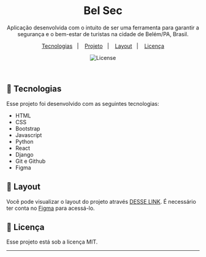 <h1 align="center"> Bel Sec </h1>

<p align="center">
Aplicação desenvolvida com o intuito de ser uma ferramenta para garantir a segurança e o bem-estar de turistas na cidade de Belém/PA, Brasil.
</p>

<p align="center">
  <a href="#-tecnologias">Tecnologias</a>&nbsp;&nbsp;&nbsp;|&nbsp;&nbsp;&nbsp;
  <a href="#-projeto">Projeto</a>&nbsp;&nbsp;&nbsp;|&nbsp;&nbsp;&nbsp;
  <a href="#-layout">Layout</a>&nbsp;&nbsp;&nbsp;|&nbsp;&nbsp;&nbsp;
  <a href="#memo-licença">Licença</a>
</p>

<p align="center">
  <img alt="License" src="https://img.shields.io/static/v1?label=license&message=MIT&color=49AA26&labelColor=000000">
</p>

<br>

## 🚀 Tecnologias

Esse projeto foi desenvolvido com as seguintes tecnologias:

- HTML
- CSS
- Bootstrap
- Javascript
- Python
- React
- Django
- Git e Github
- Figma

## 🔖 Layout

Você pode visualizar o layout do projeto através [DESSE LINK]([https://www.figma.com/file/FY4iIbM8jA1eNVVFhFnZlO/DevLinks-•-Projeto-Discover-(Community)?type=design&node-id=1437-191&mode=design&t=d4mDB2Sg3NTVwbQa-0](https://www.figma.com/file/1qGeUzA34JEwksEW22DRzQ/Untitled?type=design&node-id=0%3A1&mode=design&t=ZAmAysQTwyyjC4uc-1)). É necessário ter conta no [Figma](https://figma.com) para acessá-lo.

## :memo: Licença

Esse projeto está sob a licença MIT.

---

